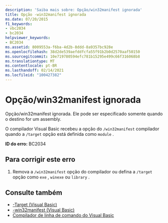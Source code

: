 ```yaml
---
description: 'Saiba mais sobre: Opção/win32manifest ignorada'
title: Opção -win32manifest ignorada
ms.date: 07/20/2015
f1_keywords:
- vbc2034
- bc2034
helpviewer_keywords:
- BC2034
ms.assetid: 8009553a-f6ba-4d2b-8ddd-8a9357bc928e
ms.openlocfilehash: 38d2de539aefddfcfa55f91b2b0d2570aaf50150
ms.sourcegitcommit: 10e719780594efc781b15295e499c66f316068b8
ms.translationtype: MT
ms.contentlocale: pt-BR
ms.lasthandoff: 02/14/2021
ms.locfileid: "100427382"
---
```

# <a name="option-win32manifest-ignored"></a>Opção/win32manifest ignorada

Opção/win32manifest ignorada. Ele pode ser especificado somente quando o destino for um assembly.  
  
 O compilador Visual Basic recebeu a opção do `/win32manifest` compilador quando a `/target` opção está definida como `module` .  
  
 **ID do erro:** BC2034  
  
## <a name="to-correct-this-error"></a>Para corrigir este erro  
  
1. Remova a `/win32manifest` opção do compilador ou defina a `/target` opção como `exe` , `winexe` ou `library` .  
  
## <a name="see-also"></a>Consulte também

- [-Target (Visual Basic)](../reference/command-line-compiler/target.md)
- [-win32manifest (Visual Basic)](../reference/command-line-compiler/win32manifest.md)
- [Compilador de linha de comando do Visual Basic](../reference/command-line-compiler/index.md)
